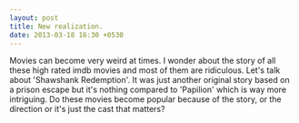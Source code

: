 ```yaml
---
layout: post
title: New realization.
date: 2013-03-18 16:30 +0530
---
```


Movies can become very weird at times. I wonder about the story of all these high rated imdb movies and most of them are ridiculous. Let's talk about 'Shawshank Redemption'. It was just another original story based on a prison escape but it's nothing compared to 'Papilion' which is way more intriguing. Do these movies become popular because of the story, or the direction or it's just the cast that matters?
